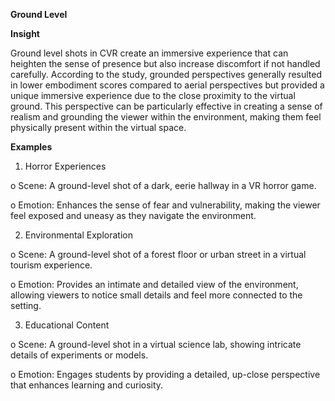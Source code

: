**Ground Level**

**Insight**

Ground level shots in CVR create an immersive experience that can heighten the sense of presence but also increase discomfort if not handled carefully. According to the study, grounded perspectives generally resulted in lower embodiment scores compared to aerial perspectives but provided a unique immersive experience due to the close proximity to the virtual ground. This perspective can be particularly effective in creating a sense of realism and grounding the viewer within the environment, making them feel physically present within the virtual space.

**Examples**

1.	Horror Experiences

o	Scene: A ground-level shot of a dark, eerie hallway in a VR horror game.

o	Emotion: Enhances the sense of fear and vulnerability, making the viewer feel exposed and uneasy as they navigate the environment.

2.	Environmental Exploration

o	Scene: A ground-level shot of a forest floor or urban street in a virtual tourism experience.

o	Emotion: Provides an intimate and detailed view of the environment, allowing viewers to notice small details and feel more connected to the setting.

3.	Educational Content

o	Scene: A ground-level shot in a virtual science lab, showing intricate details of experiments or models.

o	Emotion: Engages students by providing a detailed, up-close perspective that enhances learning and curiosity.
